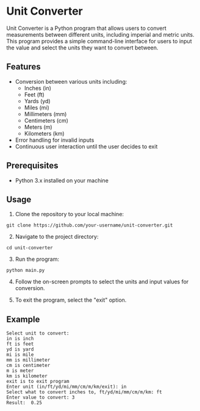 # Unit Converter

Unit Converter is a Python program that allows users to convert measurements between different units, including imperial and metric units. This program provides a simple command-line interface for users to input the value and select the units they want to convert between.

## Features

- Conversion between various units including:
  - Inches (in)
  - Feet (ft)
  - Yards (yd)
  - Miles (mi)
  - Millimeters (mm)
  - Centimeters (cm)
  - Meters (m)
  - Kilometers (km)
- Error handling for invalid inputs
- Continuous user interaction until the user decides to exit

## Prerequisites

- Python 3.x installed on your machine

## Usage

1. Clone the repository to your local machine:

```
git clone https://github.com/your-username/unit-converter.git
```

2. Navigate to the project directory:

```
cd unit-converter
```

3. Run the program:

```
python main.py
```

4. Follow the on-screen prompts to select the units and input values for conversion.

5. To exit the program, select the "exit" option.

## Example

```
Select unit to convert:
in is inch
ft is feet
yd is yard
mi is mile
mm is millimeter
cm is centimeter
m is meter
km is kilometer
exit is to exit program
Enter unit (in/ft/yd/mi/mm/cm/m/km/exit): in
Select what to convert inches to, ft/yd/mi/mm/cm/m/km: ft
Enter value to convert: 3
Result:  0.25
```